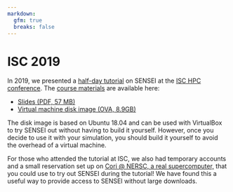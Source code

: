 ```yaml
---
markdown:
  gfm: true
  breaks: false
---
```

# ISC 2019

In 2019, we presented a [half-day tutorial](https://2019.isc-program.com/presentation/?id=tut141&sess=sess126)
on SENSEI at the [ISC HPC conference](https://www.isc-hpc.com/).
The [course materials](https://data.kitware.com/#collection/5a007cb58d777f31ac64ddfd/folder/5cf7f50f8d777f072b15eae5)
are available here:

+ [Slides (PDF, 57 MB)](https://data.kitware.com/api/v1/item/5cf7f5268d777f072b15eaf1/download)
+ [Virtual machine disk image (OVA, 8.9GB)](https://data.kitware.com/api/v1/item/5cf7f5268d777f072b15eaf5/download)

The disk image is based on Ubuntu 18.04 and can be used with VirtualBox to try SENSEI out
without having to build it yourself.
However, once you decide to use it with your simulation,
you should build it yourself to avoid the overhead of a virtual machine.

For those who attended the tutorial at ISC,
we also had temporary accounts and a small reservation set up on
[Cori @ NERSC, a real supercomputer,](https://www.nersc.gov/users/computational-systems/cori/)
that you could use to try out SENSEI during the tutorial!
We have found this a useful way to provide access to SENSEI
without large downloads.
